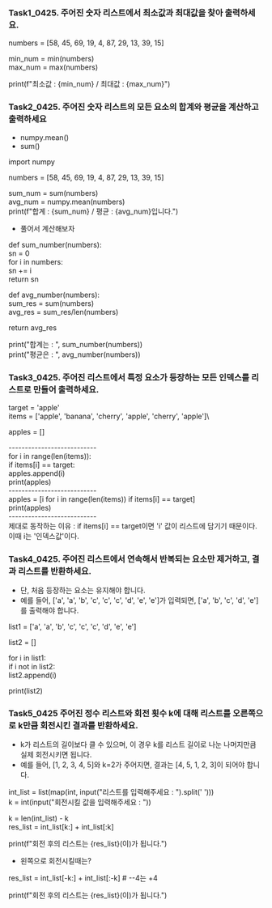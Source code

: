 ### Task1_0425. 주어진 숫자 리스트에서 최소값과 최대값을 찾아 출력하세요.
 numbers = [58, 45, 69, 19, 4, 87, 29, 13, 39, 15]

 min_num = min(numbers)\
 max_num = max(numbers)

 print(f"최소값 : {min_num} / 최대값 : {max_num}")


 ### Task2_0425. 주어진 숫자 리스트의 모든 요소의 합계와 평균을 계산하고 출력하세요

 - numpy.mean()
 - sum()
   
import numpy

numbers = [58, 45, 69, 19, 4, 87, 29, 13, 39, 15]

sum_num = sum(numbers)\
avg_num = numpy.mean(numbers)\
print(f"합계 : {sum_num} / 평균 : {avg_num}입니다.")

- 풀어서 계산해보자

def sum_number(numbers):\
  sn = 0\
  for i in numbers:\
    sn += i\
  return sn

def avg_number(numbers):\
  sum_res = sum(numbers)\
  avg_res = sum_res/len(numbers)

  return avg_res

print("합계는 : ", sum_number(numbers))\
print("평균은 : ", avg_number(numbers))

### Task3_0425. 주어진 리스트에서 특정 요소가 등장하는 모든 인덱스를 리스트로 만들어 출력하세요.

target = 'apple'\
items = ['apple', 'banana', 'cherry', 'apple', 'cherry', 'apple']\

apples = []

---------------------------\
for i in range(len(items)):\
  if items[i] == target:\
    apples.append(i)\
print(apples)\
---------------------------\
apples = [i for i in range(len(items)) if items[i] == target]\
print(apples)\
---------------------------\
제대로 동작하는 이유 : if items[i] == target이면 'i' 값이 리스트에 담기기 때문이다. 이때 i는 '인덱스값'이다.


### Task4_0425. 주어진 리스트에서 연속해서 반복되는 요소만 제거하고, 결과 리스트를 반환하세요. 
- 단, 처음 등장하는 요소는 유지해야 합니다.
- 예를 들어, ['a', 'a', 'b', 'c', 'c', 'c', 'd', 'e', 'e']가 입력되면, ['a', 'b', 'c', 'd', 'e']를 출력해야 합니다.

list1 = ['a', 'a', 'b', 'c', 'c', 'c', 'd', 'e', 'e']

list2 = []

for i in list1:\
  if i not in list2:\
    list2.append(i)

print(list2)

### Task5_0425 주어진 정수 리스트와 회전 횟수 k에 대해 리스트를 오른쪽으로 k만큼 회전시킨 결과를 반환하세요. 
- k가 리스트의 길이보다 클 수 있으며, 이 경우 k를 리스트 길이로 나눈 나머지만큼 실제 회전시키면 됩니다.
- 예를 들어, [1, 2, 3, 4, 5]와 k=2가 주어지면, 결과는 [4, 5, 1, 2, 3]이 되어야 합니다.

int_list = list(map(int, input("리스트를 입력해주세요 : ").split(' ')))\
k = int(input("회전시킬 값을 입력해주세요 : "))

k = len(int_list) - k\
res_list = int_list[k:] + int_list[:k]

print(f"회전 후의 리스트는 {res_list}(이)가 됩니다.")

- 왼쪽으로 회전시킬때는?

res_list = int_list[-k:] + int_list[:-k] # --4는 +4

print(f"회전 후의 리스트는 {res_list}(이)가 됩니다.")
